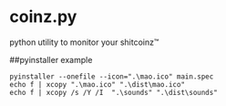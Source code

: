 # coinz.py
python utility to monitor your shitcoinz™

##pyinstaller example
```batch
pyinstaller --onefile --icon=".\mao.ico" main.spec
echo f | xcopy ".\mao.ico" ".\dist\mao.ico"
echo f | xcopy /s /Y /I  ".\sounds" ".\dist\sounds"
```